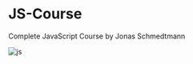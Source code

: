 # JS-Course
Complete JavaScript Course by Jonas Schmedtmann

![js](https://github.com/garretgonzales/JS-Course.git)
